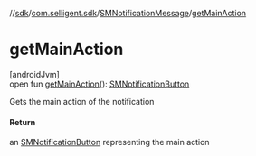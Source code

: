 //[sdk](../../../index.md)/[com.selligent.sdk](../index.md)/[SMNotificationMessage](index.md)/[getMainAction](get-main-action.md)

# getMainAction

[androidJvm]\
open fun [getMainAction](get-main-action.md)(): [SMNotificationButton](../-s-m-notification-button/index.md)

Gets the main action of the notification

#### Return

an [SMNotificationButton](../-s-m-notification-button/index.md) representing the main action
